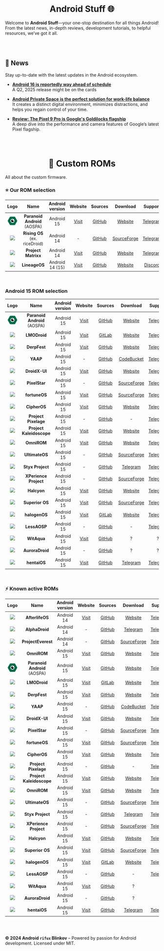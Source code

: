 <h1 align="center"> Android Stuff 🌐 </h1>

Welcome to **Android Stuff**—your one-stop destination for all things Android! From the latest news, in-depth reviews, development tutorials, to helpful resources, we’ve got it all.

<br><br>

## 🌟 News
Stay up-to-date with the latest updates in the Android ecosystem.

- **[Android 16 is reportedly way ahead of schedule](https://www.androidpolice.com/android-16-release-date-reportedly-pushed-forward)**  
  A Q2, 2025 release might be on the cards

- **[Android Private Space is the perfect solution for work-life balance](https://www.androidpolice.com/android-15-private-space-work-life-balance)**  
  It creates a distinct digital environment, minimizes distractions, and helps you regain control of your time.
  
- **[Review: The Pixel 9 Pro is Google's Goldilocks flagship](#)**  
  A deep dive into the performance and camera features of Google’s latest Pixel flagship.

<br><br>

<h1 align="center"> 🌲 Custom ROMs </h1> 
All about the custom firmware.

<br>

### ⭐ Our ROM selection

| Logo | Name | Android version | Website | Sources | Download | Support | GApps | Vanilla |
| :-: | :-: | :-: | :-: | :-: | :-: | :-: | :-: | :-: |
| ![](resources/custom-roms/logo/aospa.png) | __Paranoid Android__ (AOSPA) | Android 15 | [Visit](https://paranoidandroid.co) | [GitHub](https://github.com/AOSPA) | [Website](https://paranoidandroid.co/) | [Telegram](https://t.me/stayparanoid) | - | 🗹 |
| ![](https://avatars.githubusercontent.com/u/121661057?s=200&v=4) | __Rising OS__ (ex. riceDroid) | Android 14 | - | [GitHub](https://github.com/RisingTechOSS) | [SourceForge](https://sourceforge.net/projects/risingos-official/files) | [Telegram](https://t.me/risingOSG) | 🗹 | 🗹 |
| ![](https://avatars.githubusercontent.com/u/144055806?s=200&v=4) | __Project Matrixx__ | Android 14 | [Visit](https://www.projectmatrixx.org) | [GitHub](https://github.com/ProjectMatrixx) | [Website](https://www.projectmatrixx.org/downloads) | [Telegram](https://t.me/matrixx_community) | 🗹 | 🗹 |
| ![](https://avatars.githubusercontent.com/u/24304779?s=200&v=4) | __LineageOS__ | Android 14 (15) | [Visit](https://www.lineageos.org/) | [GitHub](https://github.com/LineageOS) | [Website](https://download.lineageos.org/devices/) | [Discord](https://discord.gg/gD6DMtf) | - | 🗹 |

<br>

### Android 15 ROM selection

| Logo | Name | Android version| Website | Sources | Download | Support | GApps | Vanilla |
| :-: | :-: | :-: | :-: | :-: | :-: | :-: | :-: | :-: |
| ![](resources/custom-roms/logo/aospa.png) | __Paranoid Android__ (AOSPA) | Android 15 | [Visit](https://paranoidandroid.co) | [GitHub](https://github.com/AOSPA) | [Website](https://paranoidandroid.co/) | [Telegram](https://t.me/stayparanoid) | - | 🗹 |
| ![](https://avatars.githubusercontent.com/u/87278208?s=200&v=4) | __LMODroid__ | Android 15 | [Visit](https://lmo.framer.website/lmodroid) | [GitLab](https://git.libremobileos.com/LMODroid/) | [Website](https://get.libremobileos.com/changes) | [Telegram](https://t.me/LMODroid_discussion) | - | 🗹 |
| ![](https://avatars.githubusercontent.com/u/71037289?s=200&v=4) | __DerpFest__ | Android 15 | [Visit](https://derpfest.org/) | [GitHub](https://github.com/DerpFest-AOSP) | [Website](https://derpfest.org/devices.html) | [Telegram](https://t.me/DerpFestAOSP) | 🗹 | - |
| ![](https://avatars.githubusercontent.com/u/70501337?s=200&v=4) | __YAAP__ | Android 15 | - | [GitHub](https://github.com/yaap) | [CodeBucket](https://mirror.codebucket.de/yaap/) | [Telegram](https://t.me/yaapcommon) | 🗹 | 🗹 |
| ![](https://avatars.githubusercontent.com/u/119561997?s=200&v=4) | __DroidX-UI__ | Android 15 | [Visit](https://droidxui.tech/) | [GitHub](https://github.com/DroidX-UI) | [Website](https://droidxui.tech/Download) | [Telegram](https://t.me/DroidXUI_chats) | 🗹 | ? |
| ![](https://avatars.githubusercontent.com/u/140396130?s=200&v=4) | __PixelStar__ | Android 15 | - | [GitHub](https://github.com/Project-PixelStar) | [SourceForge](https://sourceforge.net/projects/pixelstar/files/) | [Telegram](https://t.me/Project_PixelStar) | 🗹 | - |
| ![](https://avatars.githubusercontent.com/u/173435567?s=200&v=4) | __fortuneOS__ | Android 15 | [Visit](http://fortuneos.me/) | [GitHub](https://github.com/fortuneOS-AOSP) | [SourceForge](https://sourceforge.net/projects/fortuneos/files/) | [Telegram](https://t.me/FortuneOSChat) | 🗹 | - |
| ![](https://avatars.githubusercontent.com/u/76622178?s=200&v=4) | __CipherOS__ | Android 15 | [Visit](https://cipheros.online/) | [GitHub](https://github.com/CipherOS) | [Website](https://cipheros.online/devices) | [Telegram](https://t.me/CipherOS_Chat) | 🗹 | 🗹 |
| ![](https://avatars.githubusercontent.com/u/179228327?s=200&v=4) | __Project Pixelage__ | Android 15 | - | [GitHub](https://github.com/ProjectPixelage) | - | [Telegram](https://t.me/projectpixelage) | 🗹 | - |
| ![](https://avatars.githubusercontent.com/u/76654824?s=200&v=4) | __Project Kaleidoscope__ | Android 15 | [Visit](https://kaleidoscope.ink/) | [GitHub](https://github.com/Project-Kaleidoscope) | [Website](https://kaleidoscope.ink/download.html) | [Telegram](https://t.me/KaleidoscopeOS) | 🗹 | ? |
| ![](https://avatars.githubusercontent.com/u/5341305?s=200&v=4) | __OmniROM__ | Android 15 | [Visit](https://omnirom.org/) | [GitHub](http://github.com/omnirom) | [Website](https://dl.omnirom.org/) | [Telegram](https://t.me/OmniROM_Community) | 🗹 | 🗹 |
| ![](https://avatars.githubusercontent.com/u/177419383?s=200&v=4) | __UltimateOS__ | Android 15 | - | [GitHub](https://github.com/UltimateOS) | [SourceForge](https://sourceforge.net/projects/ultimate-os/files/) | [Telegram](https://t.me/UltimateOS_Chat) | 🗹 | ? |
| ![](https://avatars.githubusercontent.com/u/77480690?s=200&v=4) | __Styx Project__ | Android 15 | - | [GitHub](https://github.com/StyxProject) | [Telegram](https://t.me/StyxProject) | [Telegram](https://t.me/StyxProject) | 🗹 | - |
| ![](https://avatars.githubusercontent.com/u/35016456?s=200&v=4) | __XPerience Project__ | Android 15 | - | [GitHub](https://github.com/TheXPerienceProject) | [SourceForge](https://sourceforge.net/projects/xperience-aosp/files/) | [Telegram](https://t.me/xperiencechat) | 🗹 | 🗹 |
| ![](https://avatars.githubusercontent.com/u/111476396?s=200&v=4) | __Halcyon__ | Android 15 | [Visit](https://hlcyn.co/) | [GitHub](https://github.com/halcyonproject) | [Website](https://hlcyn.co/) | [Telegram](https://t.me/hlcynprjctchat) | 🗹 | - |
| ![](https://avatars.githubusercontent.com/u/43355064?s=200&v=4) | __Superior OS__ | Android 15 | [Visit](https://superioros.github.io/) | [GitHub](https://github.com/SuperiorOS) | [SourceForge](https://sourceforge.net/projects/superioros/files/) | [Telegram](https://telegram.me/superioros) | 🗹 | 🗹 |
| ![](https://avatars.githubusercontent.com/u/18353965?s=200&v=4) | __halogenOS__ | Android 15 | [Visit](https://halogenos.org/) | [GitLab](https://git.halogenos.org/halogenOS) | [Website](https://halogenos.org/devices.html) | [Telegram](https://t.me/halogenOS) | - | 🗹 |
| ![](https://avatars.githubusercontent.com/u/114346404?s=200&v=4) | __LessAOSP__ | Android 15 | - | [GitHub](https://github.com/LessAOSP) | - | [Telegram](https://t.me/lessaosp) | 🗹 | 🗹 |
| ![](https://avatars.githubusercontent.com/u/114230489?s=200&v=4) | __WitAqua__ | Android 15 | [Visit](https://witaqua.tokyo/) | [GitHub](https://github.com/WitAqua) | ? | ? | ? | ? |
| ![](https://avatars.githubusercontent.com/u/174575971?s=200&v=4) | __AuroraDroid__ | Android 15 | - | [GitHub](https://github.com/AuroraDroid) | ? | ? | ? | ? |
| ![](https://avatars.githubusercontent.com/u/60895608?s=200&v=4) | __hentaiOS__ | Android 15 | [Visit](https://hentaios.com/) | [GitHub](https://github.com/hentaiOS) | [Telegram](https://hentaiOS) | [Telegram](https://t.me/hentaiOSchat) | 🗹 | - |

<!--⚠️ - means suspicious ROM-->

<br>

### ⚡ Known active ROMs

| Logo | Name | Android version | Website | Sources | Download | Support | GApps | Vanilla |
| :-: | :-: | :-: | :-: | :-: | :-: | :-: | :-: | :-: |
| ![](https://avatars.githubusercontent.com/u/128966441?s=200&v=4) | __AfterlifeOS__ | Android 14 | [Visit](https://afterlifeos.com/) | [GitHub](https://github.com/AfterlifeOS) | [Website](https://afterlifeos.com/device/) | [Telegram](https://t.me/AfterLife_Update) | 🗹 | 🗹 |
| ![](https://avatars.githubusercontent.com/u/121151445?s=200&v=4) | __AlphaDroid__ | Android 14 | - | [GitHub](https://github.com/AlphaDroid-Project) | [Telegram](https://t.me/alphadroid_releases) | [Telegram](https://t.me/alphadroid_chat) | 🗹 | 🗹 |
| ![](https://avatars.githubusercontent.com/u/155086159?s=200&v=4) | __ProjectEverest__ | Android 14 | - | [GitHub](https://github.com/ProjectEverest) | [SourceForge](https://sourceforge.net/projects/everestos-releases/files/) | [Telegram](https://t.me/projecteverest) | 🗹 | 🗹 |
| ![](https://avatars.githubusercontent.com/u/5341305?s=200&v=4) | __OmniROM__ | Android 15 | [Visit](https://omnirom.org/) | [GitHub](http://github.com/omnirom) | [Website](https://dl.omnirom.org/) | [Telegram](https://t.me/OmniROM_Community) | 🗹 | 🗹 |
| ![](resources/custom-roms/logo/aospa.png) | __Paranoid Android__ (AOSPA) | Android 15 | [Visit](https://paranoidandroid.co) | [GitHub](https://github.com/AOSPA) | [Website](https://paranoidandroid.co/) | [Telegram](https://t.me/stayparanoid) | - | 🗹 |
| ![](https://avatars.githubusercontent.com/u/87278208?s=200&v=4) | __LMODroid__ | Android 15 | [Visit](https://lmo.framer.website/lmodroid) | [GitLab](https://git.libremobileos.com/LMODroid/) | [Website](https://get.libremobileos.com/changes) | [Telegram](https://t.me/LMODroid_discussion) | - | 🗹 |
| ![](https://avatars.githubusercontent.com/u/71037289?s=200&v=4) | __DerpFest__ | Android 15 | [Visit](https://derpfest.org/) | [GitHub](https://github.com/DerpFest-AOSP) | [Website](https://derpfest.org/devices.html) | [Telegram](https://t.me/DerpFestAOSP) | 🗹 | - |
| ![](https://avatars.githubusercontent.com/u/70501337?s=200&v=4) | __YAAP__ | Android 15 | - | [GitHub](https://github.com/yaap) | [CodeBucket](https://mirror.codebucket.de/yaap/) | [Telegram](https://t.me/yaapcommon) | 🗹 | 🗹 |
| ![](https://avatars.githubusercontent.com/u/119561997?s=200&v=4) | __DroidX-UI__ | Android 15 | [Visit](https://droidxui.tech/) | [GitHub](https://github.com/DroidX-UI) | [Website](https://droidxui.tech/Download) | [Telegram](https://t.me/DroidXUI_chats) | 🗹 | ? |
| ![](https://avatars.githubusercontent.com/u/140396130?s=200&v=4) | __PixelStar__ | Android 15 | - | [GitHub](https://github.com/Project-PixelStar) | [SourceForge](https://sourceforge.net/projects/pixelstar/files/) | [Telegram](https://t.me/Project_PixelStar) | 🗹 | - |
| ![](https://avatars.githubusercontent.com/u/173435567?s=200&v=4) | __fortuneOS__ | Android 15 | [Visit](http://fortuneos.me/) | [GitHub](https://github.com/fortuneOS-AOSP) | [SourceForge](https://sourceforge.net/projects/fortuneos/files/) | [Telegram](https://t.me/FortuneOSChat) | 🗹 | - |
| ![](https://avatars.githubusercontent.com/u/76622178?s=200&v=4) | __CipherOS__ | Android 15 | [Visit](https://cipheros.online/) | [GitHub](https://github.com/CipherOS) | [Website](https://cipheros.online/devices) | [Telegram](https://t.me/CipherOS_Chat) | 🗹 | 🗹 |
| ![](https://avatars.githubusercontent.com/u/179228327?s=200&v=4) | __Project Pixelage__ | Android 15 | - | [GitHub](https://github.com/ProjectPixelage) | - | [Telegram](https://t.me/projectpixelage) | 🗹 | - |
| ![](https://avatars.githubusercontent.com/u/76654824?s=200&v=4) | __Project Kaleidoscope__ | Android 15 | [Visit](https://kaleidoscope.ink/) | [GitHub](https://github.com/Project-Kaleidoscope) | [Website](https://kaleidoscope.ink/download.html) | [Telegram](https://t.me/KaleidoscopeOS) | 🗹 | ? |
| ![](https://avatars.githubusercontent.com/u/5341305?s=200&v=4) | __OmniROM__ | Android 15 | [Visit](https://omnirom.org/) | [GitHub](http://github.com/omnirom) | [Website](https://dl.omnirom.org/) | [Telegram](https://t.me/OmniROM_Community) | 🗹 | 🗹 |
| ![](https://avatars.githubusercontent.com/u/177419383?s=200&v=4) | __UltimateOS__ | Android 15 | - | [GitHub](https://github.com/UltimateOS) | [SourceForge](https://sourceforge.net/projects/ultimate-os/files/) | [Telegram](https://t.me/UltimateOS_Chat) | 🗹 | ? |
| ![](https://avatars.githubusercontent.com/u/77480690?s=200&v=4) | __Styx Project__ | Android 15 | - | [GitHub](https://github.com/StyxProject) | [Telegram](https://t.me/StyxProject) | [Telegram](https://t.me/StyxProject) | 🗹 | - |
| ![](https://avatars.githubusercontent.com/u/35016456?s=200&v=4) | __XPerience Project__ | Android 15 | - | [GitHub](https://github.com/TheXPerienceProject) | [SourceForge](https://sourceforge.net/projects/xperience-aosp/files/) | [Telegram](https://t.me/xperiencechat) | 🗹 | 🗹 |
| ![](https://avatars.githubusercontent.com/u/111476396?s=200&v=4) | __Halcyon__ | Android 15 | [Visit](https://hlcyn.co/) | [GitHub](https://github.com/halcyonproject) | [Website](https://hlcyn.co/) | [Telegram](https://t.me/hlcynprjctchat) | 🗹 | - |
| ![](https://avatars.githubusercontent.com/u/43355064?s=200&v=4) | __Superior OS__ | Android 15 | [Visit](https://superioros.github.io/) | [GitHub](https://github.com/SuperiorOS) | [SourceForge](https://sourceforge.net/projects/superioros/files/) | [Telegram](https://telegram.me/superioros) | 🗹 | 🗹 |
| ![](https://avatars.githubusercontent.com/u/18353965?s=200&v=4) | __halogenOS__ | Android 15 | [Visit](https://halogenos.org/) | [GitLab](https://git.halogenos.org/halogenOS) | [Website](https://halogenos.org/devices.html) | [Telegram](https://t.me/halogenOS) | - | 🗹 |
| ![](https://avatars.githubusercontent.com/u/114346404?s=200&v=4) | __LessAOSP__ | Android 15 | - | [GitHub](https://github.com/LessAOSP) | - | [Telegram](https://t.me/lessaosp) | 🗹 | 🗹 |
| ![](https://avatars.githubusercontent.com/u/114230489?s=200&v=4) | __WitAqua__ | Android 15 | [Visit](https://witaqua.tokyo/) | [GitHub](https://github.com/WitAqua) | ? | ? | ? | ? |
| ![](https://avatars.githubusercontent.com/u/174575971?s=200&v=4) | __AuroraDroid__ | Android 15 | - | [GitHub](https://github.com/AuroraDroid) | ? | ? | ? | ? |
| ![](https://avatars.githubusercontent.com/u/60895608?s=200&v=4) | __hentaiOS__ | Android 15 | [Visit](https://hentaios.com/) | [GitHub](https://github.com/hentaiOS) | [Telegram](https://hentaiOS) | [Telegram](https://t.me/hentaiOSchat) | 🗹 | - |

<!--⚠️ - means suspicious ROM-->

<!-- WIP commented sections
| Logo | LineageOS | Android 14 | Visit | github | Website/SourceForge |
| Logo | Name | Android 14 | Visit | github | Website/SourceForge |
| Logo | Name | Android 14 | Visit | github | Website/SourceForge |

---



## 📱 Android Device Reviews
Our detailed reviews help you decide which Android devices are worth your money.

| Device             | Rating | Highlights                                   | Read More |
|--------------------|--------|----------------------------------------------|-----------|
| **Samsung Galaxy S23** | ⭐⭐⭐⭐⭐ | Stunning display, top-tier performance.       | [Read review](#) |
| **OnePlus 12**     | ⭐⭐⭐⭐   | Clean design, incredible speed, affordable.   | [Read review](#) |
| **Google Pixel 9** | ⭐⭐⭐⭐   | Excellent camera, smooth software experience. | [Read review](#) |

---

## 📚 Android Development Tutorials
Start or enhance your Android development journey with our step-by-step guides.

### Getting Started with Android Studio 🛠️
- [Setting up Android Studio](#)
- [Your First Android App: Hello World](#)
- [Understanding Android Activity Lifecycle](#)

### Advanced Topics for Developers 💻
- [Mastering Jetpack Compose for UI Development](#)
- [Kotlin Coroutines: Asynchronous Programming Made Simple](#)
- [Implementing Push Notifications with Firebase](#)

---

## 🔧 Useful Tools for Android Developers
A curated list of essential tools every Android developer should have in their toolkit:

1. **Android Studio** – The official IDE for Android development.
2. **Gradle** – Automate your build process and manage dependencies.
3. **Emulators** – Test your apps on various virtual devices.
4. **ADB (Android Debug Bridge)** – A versatile tool for communicating with a device.

---

## 🎨 Customizing Your Android Experience
Learn how to tweak and personalize your Android device for the ultimate user experience.

- **[Top 5 Android Launchers in 2024](#)**  
  Customize your home screen with these powerful launchers.
  
- **[How to Root Your Android Phone Safely](#)**  
  Unlock more control by rooting your device, but be aware of the risks!

- **[Best Icon Packs for Android](#)**  
  Refresh your home screen’s look with these stunning icon packs.

---

## 🌐 Community & Support
Join our community to share ideas, ask questions, or get help with Android-related issues.

- **[Join our Android World Forum](#)**  
  Engage with fellow Android enthusiasts and developers.

- **[Android Q&A Section](#)**  
  Ask your questions and get answers from experts.

---

## 🚀 Featured Resources
- **[Android Documentation](https://developer.android.com/docs)** – Official Android documentation from Google.
- **[Material Design Guidelines](https://material.io/design)** – Google’s Material Design framework for creating intuitive and beautiful apps.
- **[Kotlin Documentation](https://kotlinlang.org/docs/reference/)** – Official guide for Kotlin, the preferred language for Android development.

---

## 📧 Subscribe for Updates
Never miss an update! Subscribe to our newsletter for the latest news, tutorials, and reviews delivered straight to your inbox.

📩 **[Subscribe Here](#)** 

---

Stay connected with us:
- **Social net**: [](#)

--- -->

<br><br>

**© 2024 Android `rifux` Blinkov** – Powered by passion for Android development. Licensed under MIT.

